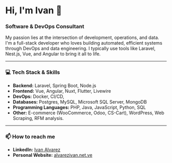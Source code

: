 # Hi, I'm Ivan 👋

### Software & DevOps Consultant

My passion lies at the intersection of development, operations, and data. I'm a full-stack developer who loves building automated, efficient systems through DevOps and data engineering. I typically use tools like Laravel, Nest.js, Vue, and Angular to bring it all to life.

---

### 💻 Tech Stack & Skills

- **Backend:** Laravel, Spring Boot, Node.js
- **Frontend:** Vue, Angular, Nuxt, Flutter, Livewire
- **DevOps:** Docker, CI/CD,
- **Databases:** Postgres, MySQL, Microsoft SQL Server, MongoDB
- **Programming Languages:** PHP, Java, JavaScript, Python, SQL
- **Other:** E-commerce (WooCommerce, Odoo, CS-Cart), WordPress, Web Scraping, RFM analysis.


---

### 📫 How to reach me

- **LinkedIn:** [Ivan Alvarez](https://www.linkedin.com/in/ialvarez93)
- **Personal Website:** [alvarezivan.net.ve](https://www.alvarezivan.net.ve/)
